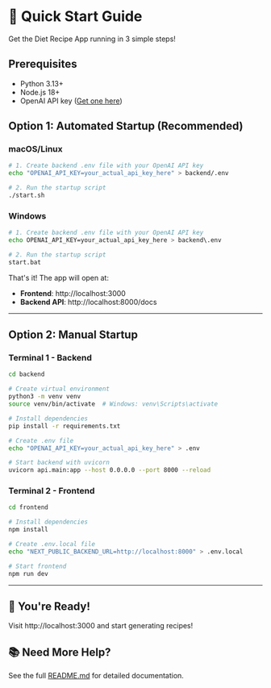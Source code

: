 # 🚀 Quick Start Guide

Get the Diet Recipe App running in 3 simple steps!

## Prerequisites

- Python 3.13+
- Node.js 18+
- OpenAI API key ([Get one here](https://platform.openai.com/api-keys))

## Option 1: Automated Startup (Recommended)

### macOS/Linux

```bash
# 1. Create backend .env file with your OpenAI API key
echo "OPENAI_API_KEY=your_actual_api_key_here" > backend/.env

# 2. Run the startup script
./start.sh
```

### Windows

```bash
# 1. Create backend .env file with your OpenAI API key
echo OPENAI_API_KEY=your_actual_api_key_here > backend\.env

# 2. Run the startup script
start.bat
```

That's it! The app will open at:
- **Frontend**: http://localhost:3000
- **Backend API**: http://localhost:8000/docs

---

## Option 2: Manual Startup

### Terminal 1 - Backend

```bash
cd backend

# Create virtual environment
python3 -m venv venv
source venv/bin/activate  # Windows: venv\Scripts\activate

# Install dependencies
pip install -r requirements.txt

# Create .env file
echo "OPENAI_API_KEY=your_actual_api_key_here" > .env

# Start backend with uvicorn
uvicorn api.main:app --host 0.0.0.0 --port 8000 --reload
```

### Terminal 2 - Frontend

```bash
cd frontend

# Install dependencies
npm install

# Create .env.local file
echo "NEXT_PUBLIC_BACKEND_URL=http://localhost:8000" > .env.local

# Start frontend
npm run dev
```

---

## 🎉 You're Ready!

Visit http://localhost:3000 and start generating recipes!

## 📚 Need More Help?

See the full [README.md](README.md) for detailed documentation.

